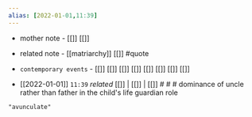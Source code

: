 ```yaml
---
alias: [2022-01-01,11:39]
---
```

- mother note - [[]] [[]]
- related note - [[matriarchy]] [[]] #quote 
- `contemporary events` - [[]] [[]] [[]] [[]] [[]] [[]] [[]] [[]]

- [[2022-01-01]]  `11:39` _related_ [[]] | [[]] | [[]] # # #
dominance of uncle rather than father in the child's life
guardian role
```query
"avunculate"
```